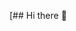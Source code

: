 [## Hi there 👋

<!--
**IagoTatto/IagoTatto** is a ✨ _special_ ✨ repository because its `README.md` (this file) appears on your GitHub profile.

Here are some ideas to get you started:
https://github.com/antonkomarev/github-profile-views-counter.git

